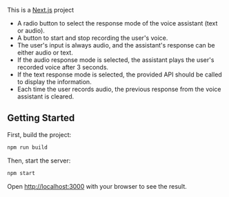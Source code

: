 This is a [Next.js](https://nextjs.org/) project

- A radio button to select the response mode of the voice assistant (text or audio).
- A button to start and stop recording the user's voice.
- The user's input is always audio, and the assistant's response can be either audio or text.
- If the audio response mode is selected, the assistant plays the user's recorded voice after 3 seconds.
- If the text response mode is selected, the provided API should be called to display the information.
- Each time the user records audio, the previous response from the voice assistant is cleared.

## Getting Started

First, build the project:

```bash
npm run build
```

Then, start the server:

```bash
npm start
```

Open [http://localhost:3000](http://localhost:3000) with your browser to see the result.
